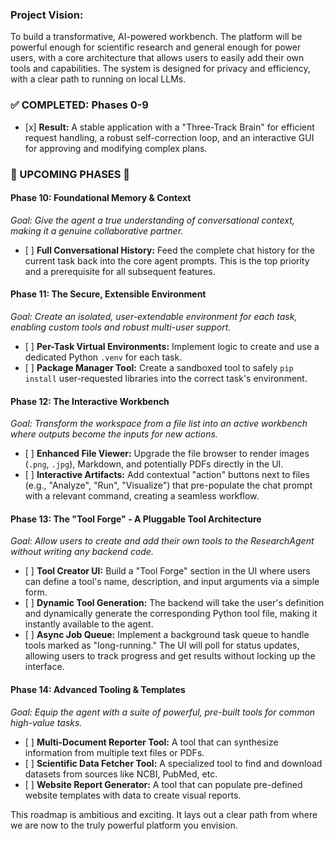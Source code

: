 ### Project Vision:

To build a transformative, AI-powered workbench. The platform will be powerful enough for scientific research and general enough for power users, with a core architecture that allows users to easily add their own tools and capabilities. The system is designed for privacy and efficiency, with a clear path to running on local LLMs.

### ✅ COMPLETED: Phases 0-9

-   \[x\] **Result:** A stable application with a "Three-Track Brain" for efficient request handling, a robust self-correction loop, and an interactive GUI for approving and modifying complex plans.

### 🚀 UPCOMING PHASES 🚀

#### Phase 10: Foundational Memory & Context

_Goal: Give the agent a true understanding of conversational context, making it a genuine collaborative partner._

-   \[ \] **Full Conversational History:** Feed the complete chat history for the current task back into the core agent prompts. This is the top priority and a prerequisite for all subsequent features.

#### Phase 11: The Secure, Extensible Environment

_Goal: Create an isolated, user-extendable environment for each task, enabling custom tools and robust multi-user support._

-   \[ \] **Per-Task Virtual Environments:** Implement logic to create and use a dedicated Python `.venv` for each task.
-   \[ \] **Package Manager Tool:** Create a sandboxed tool to safely `pip install` user-requested libraries into the correct task's environment.

#### Phase 12: The Interactive Workbench

_Goal: Transform the workspace from a file list into an active workbench where outputs become the inputs for new actions._

-   \[ \] **Enhanced File Viewer:** Upgrade the file browser to render images (`.png`, `.jpg`), Markdown, and potentially PDFs directly in the UI.
-   \[ \] **Interactive Artifacts:** Add contextual "action" buttons next to files (e.g., "Analyze", "Run", "Visualize") that pre-populate the chat prompt with a relevant command, creating a seamless workflow.

#### Phase 13: The "Tool Forge" - A Pluggable Tool Architecture

_Goal: Allow users to create and add their own tools to the ResearchAgent without writing any backend code._

-   \[ \] **Tool Creator UI:** Build a "Tool Forge" section in the UI where users can define a tool's name, description, and input arguments via a simple form.
-   \[ \] **Dynamic Tool Generation:** The backend will take the user's definition and dynamically generate the corresponding Python tool file, making it instantly available to the agent.
-   \[ \] **Async Job Queue:** Implement a background task queue to handle tools marked as "long-running." The UI will poll for status updates, allowing users to track progress and get results without locking up the interface.

#### Phase 14: Advanced Tooling & Templates

_Goal: Equip the agent with a suite of powerful, pre-built tools for common high-value tasks._

-   \[ \] **Multi-Document Reporter Tool:** A tool that can synthesize information from multiple text files or PDFs.
-   \[ \] **Scientific Data Fetcher Tool:** A specialized tool to find and download datasets from sources like NCBI, PubMed, etc.
-   \[ \] **Website Report Generator:** A tool that can populate pre-defined website templates with data to create visual reports.

This roadmap is ambitious and exciting. It lays out a clear path from where we are now to the truly powerful platform you envision.